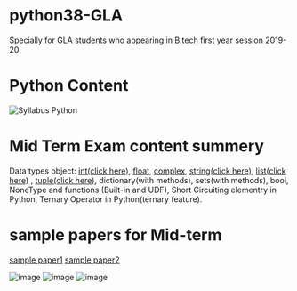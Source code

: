 # python38-GLA
Specially for GLA students who appearing in B.tech first year session 2019-20

# Python Content
![Syllabus Python](https://user-images.githubusercontent.com/15958589/72918043-00a79880-3d6b-11ea-9280-c131964d56dc.png)

# Mid Term Exam content summery

Data types object: [int(click here)](http://amirkhan1092.c1.biz/integer.pdf), [float](http://amirkhan1092.c1.biz/integer.pdf), [complex](http://amirkhan1092.c1.biz/integer.pdf), [string(click here)](http://www.amirkhan1092.c1.biz/string.pdf), [list(click here)](http://www.amirkhan1092.c1.biz/list.pdf) , [tuple(click here)](http://www.amirkhan1092.c1.biz/tuple.pdf), 
dictionary(with methods), sets(with methods), bool, NoneType and functions (Built-in and UDF), Short Circuiting elementry in Python,
Ternary Operator in Python(ternary feature). 

# sample papers for Mid-term 
[sample paper1](http://amirkhan1092.c1.biz/sample-paper1.pdf)
[sample paper2](http://amirkhan1092.c1.biz/sample-paper2.pdf)
    
![image](https://user-images.githubusercontent.com/15958589/72918999-a8719600-3d6c-11ea-8270-7f2362843855.png)
![image](https://user-images.githubusercontent.com/15958589/72919090-da82f800-3d6c-11ea-8dff-836c9bd368ec.png)
![image](https://user-images.githubusercontent.com/15958589/72919151-f6869980-3d6c-11ea-947b-4c6039725476.png)


